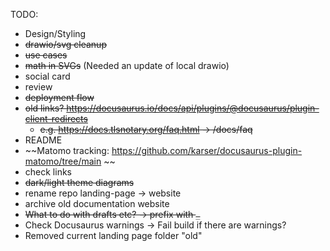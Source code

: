 TODO:
* Design/Styling
* ~~drawio/svg cleanup~~
* ~~use cases~~
* ~~math in SVGs~~ (Needed an update of local drawio)
* social card
* review
* ~~deployment flow~~
* ~~old links? https://docusaurus.io/docs/api/plugins/@docusaurus/plugin-client-redirects~~
  * ~~e.g. https://docs.tlsnotary.org/faq.html -> /docs/faq~~
* README
* ~~Matomo tracking: https://github.com/karser/docusaurus-plugin-matomo/tree/main ~~
* check links
* ~~dark/light theme diagrams~~
* rename repo landing-page -> website
* archive old documentation website
* ~~What to do with drafts etc? -> prefix with `_`~~
* Check Docusaurus warnings -> Fail build if there are warnings?
* Removed current landing page folder "old"